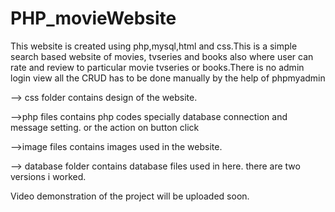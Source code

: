 # PHP_movieWebsite
This website is created using php,mysql,html and css.This is a simple search based website of movies, tvseries and books also
where user can rate and review to particular movie tvseries or books.There is no admin login view all the CRUD has to be done manually
by the help of phpmyadmin

--> css folder contains design of the website.

-->php files contains php codes specially database connection and message setting. or the action on button click

-->image files contains images used in the website.

--> database folder contains database files used in here. there are two versions i worked.

Video demonstration of the project will be uploaded soon.
